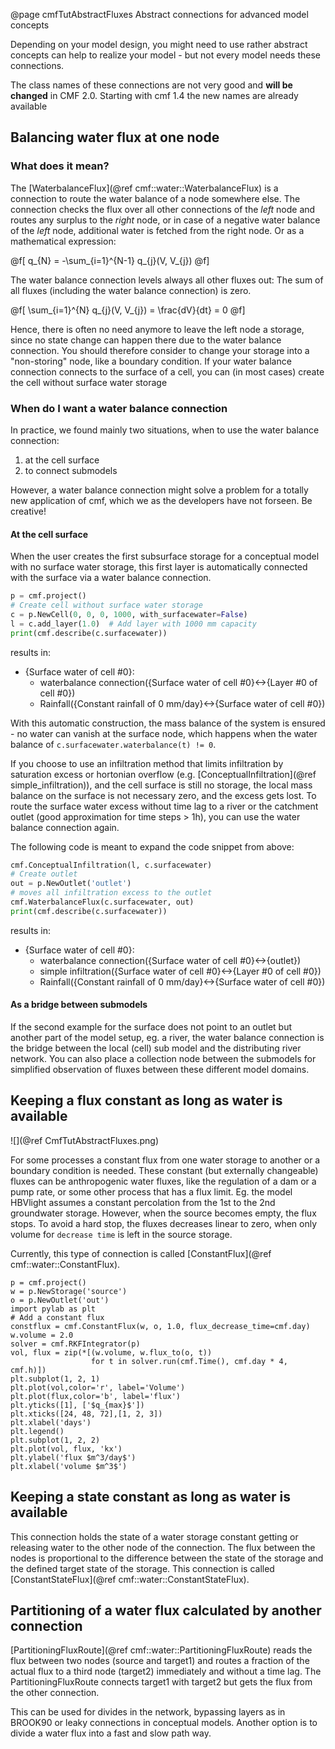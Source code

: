 @page cmfTutAbstractFluxes Abstract connections for advanced model concepts

Depending on your model design, you might need to use rather abstract concepts 
can help to realize your model - but not every model needs these connections.

The class names of these connections are not very good and **will be changed** 
in CMF 2.0. Starting with cmf 1.4 the new names are already available 

## Balancing water flux at one node

### What does it mean?

The [WaterbalanceFlux](@ref cmf::water::WaterbalanceFlux) 
is a connection to route the water balance of a node somewhere else.
The connection checks the flux over all other connections of the *left* node
and routes any surplus to the *right* node, or in case of a negative water balance
of the *left* node, additional water is fetched from the right node. Or as a
mathematical expression:

@f[
q_{N} = -\sum_{i=1}^{N-1} q_{j}(V, V_{j})
@f]

The water balance connection levels always all other fluxes out: The sum of all fluxes 
(including the water balance connection) is zero.

@f[
\sum_{i=1}^{N} q_{j}(V, V_{j}) = \frac{dV}{dt} = 0
@f]

Hence, there is often no need anymore to leave the left node a storage, 
since no state change can happen there due to the water balance connection. 
You should therefore consider to change your storage into a "non-storing" node,
like a boundary condition. If your water balance connection connects to the surface of
a cell, you can (in most cases) create the cell without surface water storage

### When do I want a water balance connection

In practice, we found mainly two situations, when to use the water balance connection:

1. at the cell surface
2. to connect submodels

However, a water balance connection might solve a problem for a totally new application of cmf,
which we as the developers have not forseen. Be creative!

#### At the cell surface

When the user creates the first subsurface storage for a conceptual model with no surface water 
storage, this first layer is automatically connected with the surface via a 
water balance connection. 

~~~~~~~~~~~.py
p = cmf.project()
# Create cell without surface water storage
c = p.NewCell(0, 0, 0, 1000, with_surfacewater=False)
l = c.add_layer(1.0)  # Add layer with 1000 mm capacity
print(cmf.describe(c.surfacewater))
~~~~~~~~~~~

results in:

- {Surface water of cell #0}:
    - waterbalance connection({Surface water of cell #0}<->{Layer #0 of cell #0})
    - Rainfall({Constant rainfall of 0 mm/day}<->{Surface water of cell #0})


With this automatic construction, the mass balance of the system is ensured -
no water can vanish at the surface node, which happens when
the water balance of `c.surfacewater.waterbalance(t) != 0`.

If you choose to use an infiltration method that limits infiltration by saturation excess
or hortonian overflow (e.g. [ConceptualInfiltration](@ref simple_infiltration)), and the cell
surface is still no storage, the local mass balance on the surface is not necessary zero,
and the excess gets lost. To route the surface water excess without time lag to a river
or the catchment outlet (good approximation for time steps > 1h), you can use the water
balance connection again.

The following code is meant to expand the code snippet from above:

~~~~~~~~~~~.py
cmf.ConceptualInfiltration(l, c.surfacewater)
# Create outlet
out = p.NewOutlet('outlet')
# moves all infiltration excess to the outlet
cmf.WaterbalanceFlux(c.surfacewater, out)
print(cmf.describe(c.surfacewater))
~~~~~~~~~~~

results in:

- {Surface water of cell #0}:
    - waterbalance connection({Surface water of cell #0}<->{outlet})
    - simple infiltration({Surface water of cell #0}<->{Layer #0 of cell #0})
    - Rainfall({Constant rainfall of 0 mm/day}<->{Surface water of cell #0})


#### As a bridge between submodels

If the second example for the surface does not point to an outlet but another part
of the model setup, eg. a river, the water balance connection is the bridge between
the local (cell) sub model and the distributing river network. You can also place 
a collection node between the submodels for simplified observation of fluxes
between these different model domains.

## Keeping a flux constant as long as water is available

![](@ref CmfTutAbstractFluxes.png)

For some processes a constant flux from one water storage to another or
a boundary condition is needed. These constant (but externally changeable) fluxes
can be anthropogenic water fluxes, like the regulation of a dam or a pump rate,
or some other process that has a flux limit. Eg. the model HBVlight assumes
a constant percolation from the 1st to the 2nd groundwater storage. However,
when the source becomes empty, the flux stops. To avoid a hard stop, the fluxes 
decreases linear to zero, when only volume for `decrease time` is left in the source
storage.

Currently, this type of connection is called 
[ConstantFlux](@ref cmf::water::ConstantFlux). 

~~~~~~~~~~ {.py}
p = cmf.project()
w = p.NewStorage('source')
o = p.NewOutlet('out')
import pylab as plt
# Add a constant flux
constflux = cmf.ConstantFlux(w, o, 1.0, flux_decrease_time=cmf.day)
w.volume = 2.0
solver = cmf.RKFIntegrator(p)
vol, flux = zip(*[(w.volume, w.flux_to(o, t)) 
                  for t in solver.run(cmf.Time(), cmf.day * 4, cmf.h)])
plt.subplot(1, 2, 1)
plt.plot(vol,color='r', label='Volume')
plt.plot(flux,color='b', label='flux')
plt.yticks([1], ['$q_{max}$'])
plt.xticks([24, 48, 72],[1, 2, 3])
plt.xlabel('days')
plt.legend()
plt.subplot(1, 2, 2)
plt.plot(vol, flux, 'kx')
plt.ylabel('flux $m^3/day$')
plt.xlabel('volume $m^3$') 
~~~~~~~~~~

## Keeping a state constant as long as water is available

This connection holds the state of a water storage constant getting or releasing water
to the other node of the connection. The flux between the nodes is proportional to
the difference between the state of the storage and the defined target state of the 
storage. This connection is called [ConstantStateFlux](@ref cmf::water::ConstantStateFlux).

## Partitioning of a water flux calculated by another connection

[PartitioningFluxRoute](@ref cmf::water::PartitioningFluxRoute) reads the flux between two nodes (source and target1) 
and routes a fraction of the actual flux to a third node (target2) immediately and without a time lag. The PartitioningFluxRoute
connects target1 with target2 but gets the flux from the other connection.

This can be used for divides in the network, bypassing layers as in BROOK90 or leaky connections in conceptual models. Another
option is to divide a water flux into a fast and slow path way. 
